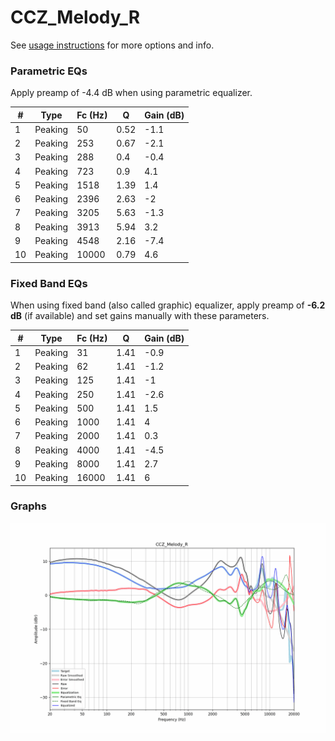 # CCZ_Melody_R
See [usage instructions](https://github.com/jaakkopasanen/AutoEq#usage) for more options and info.

### Parametric EQs
Apply preamp of -4.4 dB when using parametric equalizer.

|   # | Type    |   Fc (Hz) |    Q |   Gain (dB) |
|-----|---------|-----------|------|-------------|
|   1 | Peaking |        50 | 0.52 |        -1.1 |
|   2 | Peaking |       253 | 0.67 |        -2.1 |
|   3 | Peaking |       288 | 0.4  |        -0.4 |
|   4 | Peaking |       723 | 0.9  |         4.1 |
|   5 | Peaking |      1518 | 1.39 |         1.4 |
|   6 | Peaking |      2396 | 2.63 |        -2   |
|   7 | Peaking |      3205 | 5.63 |        -1.3 |
|   8 | Peaking |      3913 | 5.94 |         3.2 |
|   9 | Peaking |      4548 | 2.16 |        -7.4 |
|  10 | Peaking |     10000 | 0.79 |         4.6 |

### Fixed Band EQs
When using fixed band (also called graphic) equalizer, apply preamp of **-6.2 dB** (if available) and set gains manually with these parameters.

|   # | Type    |   Fc (Hz) |    Q |   Gain (dB) |
|-----|---------|-----------|------|-------------|
|   1 | Peaking |        31 | 1.41 |        -0.9 |
|   2 | Peaking |        62 | 1.41 |        -1.2 |
|   3 | Peaking |       125 | 1.41 |        -1   |
|   4 | Peaking |       250 | 1.41 |        -2.6 |
|   5 | Peaking |       500 | 1.41 |         1.5 |
|   6 | Peaking |      1000 | 1.41 |         4   |
|   7 | Peaking |      2000 | 1.41 |         0.3 |
|   8 | Peaking |      4000 | 1.41 |        -4.5 |
|   9 | Peaking |      8000 | 1.41 |         2.7 |
|  10 | Peaking |     16000 | 1.41 |         6   |

### Graphs
![](./CCZ_Melody_R.png)
